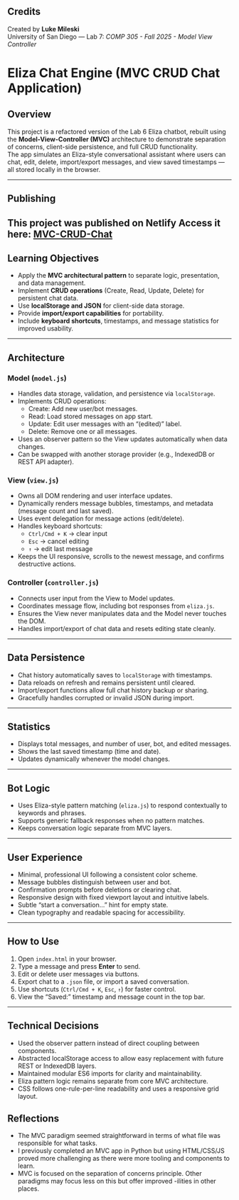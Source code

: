 ## Credits
Created by **Luke Mileski**  
University of San Diego — Lab 7: *COMP 305 - Fall 2025 - Model View Controller*  

# Eliza Chat Engine (MVC CRUD Chat Application)

## Overview
This project is a refactored version of the Lab 6 Eliza chatbot, rebuilt using the **Model-View-Controller (MVC)** architecture to demonstrate separation of concerns, client-side persistence, and full CRUD functionality.  
The app simulates an Eliza-style conversational assistant where users can chat, edit, delete, import/export messages, and view saved timestamps — all stored locally in the browser.

---

## Publishing
This project was published on **Netlify**
Access it here: [MVC-CRUD-Chat](https://mvc-crud-lab7.netlify.app/)
---

## Learning Objectives
- Apply the **MVC architectural pattern** to separate logic, presentation, and data management.  
- Implement **CRUD operations** (Create, Read, Update, Delete) for persistent chat data.  
- Use **localStorage and JSON** for client-side data storage.  
- Provide **import/export capabilities** for portability.  
- Include **keyboard shortcuts**, timestamps, and message statistics for improved usability.

---

## Architecture

### Model (`model.js`)
- Handles data storage, validation, and persistence via `localStorage`.  
- Implements CRUD operations:
  - Create: Add new user/bot messages.
  - Read: Load stored messages on app start.
  - Update: Edit user messages with an “(edited)” label.
  - Delete: Remove one or all messages.
- Uses an observer pattern so the View updates automatically when data changes.
- Can be swapped with another storage provider (e.g., IndexedDB or REST API adapter).

### View (`view.js`)
- Owns all DOM rendering and user interface updates.  
- Dynamically renders message bubbles, timestamps, and metadata (message count and last saved).  
- Uses event delegation for message actions (edit/delete).  
- Handles keyboard shortcuts:
  - `Ctrl/Cmd + K` → clear input  
  - `Esc` → cancel editing  
  - `↑` → edit last message  
- Keeps the UI responsive, scrolls to the newest message, and confirms destructive actions.

### Controller (`controller.js`)
- Connects user input from the View to Model updates.  
- Coordinates message flow, including bot responses from `eliza.js`.  
- Ensures the View never manipulates data and the Model never touches the DOM.  
- Handles import/export of chat data and resets editing state cleanly.

---

## Data Persistence
- Chat history automatically saves to `localStorage` with timestamps.  
- Data reloads on refresh and remains persistent until cleared.  
- Import/export functions allow full chat history backup or sharing.  
- Gracefully handles corrupted or invalid JSON during import.

---

## Statistics
- Displays total messages, and number of user, bot, and edited messages.  
- Shows the last saved timestamp (time and date).  
- Updates dynamically whenever the model changes.

---

## Bot Logic
- Uses Eliza-style pattern matching (`eliza.js`) to respond contextually to keywords and phrases.  
- Supports generic fallback responses when no pattern matches.  
- Keeps conversation logic separate from MVC layers.

---

## User Experience
- Minimal, professional UI following a consistent color scheme.  
- Message bubbles distinguish between user and bot.  
- Confirmation prompts before deletions or clearing chat.  
- Responsive design with fixed viewport layout and intuitive labels.  
- Subtle “start a conversation…” hint for empty state.  
- Clean typography and readable spacing for accessibility.

---

## How to Use
1. Open `index.html` in your browser.  
2. Type a message and press **Enter** to send.  
3. Edit or delete user messages via buttons.  
4. Export chat to a `.json` file, or import a saved conversation.  
5. Use shortcuts (`Ctrl/Cmd + K`, `Esc`, `↑`) for faster control.  
6. View the “Saved:” timestamp and message count in the top bar.

---

## Technical Decisions
- Used the observer pattern instead of direct coupling between components.  
- Abstracted localStorage access to allow easy replacement with future REST or IndexedDB layers.  
- Maintained modular ES6 imports for clarity and maintainability.  
- Eliza pattern logic remains separate from core MVC architecture.  
- CSS follows one-rule-per-line readability and uses a responsive grid layout.

## Reflections
- The MVC paradigm seemed straightforward in terms of what file was responsible for what tasks.
- I previously completed an MVC app in Python but using HTML/CSS/JS proved more challenging as there were more tooling and components to learn.
- MVC is focused on the separation of concerns principle. Other paradigms may focus less on this but offer improved -ilities in other places.

